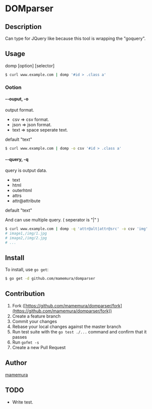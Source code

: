 # DOMparser

## Description
Can type for JQuery like because this tool is wrapping the "goquery".

## Usage

domp [option] [selector]

```bash
$ curl www.example.com | domp '#id > .class a'
```

### Ootion

#### --ouput, -o
output format.
* csv  => csv format.
* json => json format.
* text => space seperate text.

default "text"

```bash
$ curl www.example.com | domp -o csv '#id > .class a'
```



#### --query, -q
query is output data.
* text
* html
* outerhtml
* attrs
* attr@attribute

default "text"

And can use multiple query. ( seperator is "|" )
```bash
$ curl www.example.com | domp -q 'attr@alt|attr@src' -o csv 'img'
# image1,/img/1.jpg
# image2,/img/2.jpg
# ...
```


## Install

To install, use `go get`:

```bash
$ go get -d github.com/mamemura/domparser
```

## Contribution

1. Fork ([https://github.com/mamemura/domparser/fork](https://github.com/mamemura/domparser/fork))
1. Create a feature branch
1. Commit your changes
1. Rebase your local changes against the master branch
1. Run test suite with the `go test ./...` command and confirm that it passes
1. Run `gofmt -s`
1. Create a new Pull Request

## Author

[mamemura](https://github.com/mamemura)

## TODO
* Write test.

